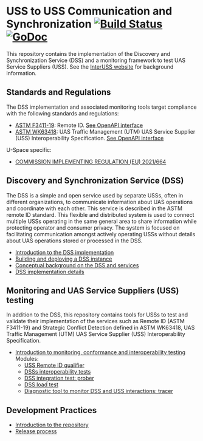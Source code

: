 # USS to USS Communication and Synchronization [![Build Status](https://dev.azure.com/astm/dss/_apis/build/status/interuss.dss?branchName=master)](https://dev.azure.com/astm/dss/_build/latest?definitionId=2&branchName=master) [![GoDoc](https://godoc.org/github.com/interuss/dss?status.svg)](https://godoc.org/github.com/interuss/dss)

This repository contains the implementation of the Discovery and Synchronization Service (DSS) and a monitoring
framework to test UAS Service Suppliers (USS). See the [InterUSS website](https://interuss.org) for background information.

## Standards and Regulations

The DSS implementation and associated monitoring tools target compliance with the following standards and regulations:

- [ASTM F3411-19](https://www.astm.org/Standards/F3411.htm): Remote ID.
[See OpenAPI interface](./interfaces/uastech/standards/remoteid)
- [ASTM WK63418](https://www.astm.org/DATABASE.CART/WORKITEMS/WK63418.htm): UAS Traffic Management (UTM) UAS
Service Supplier (USS) Interoperability Specification.
[See OpenAPI interface](./interfaces/astm-utm)

U-Space specific:
- [COMMISSION IMPLEMENTING REGULATION (EU) 2021/664](https://eur-lex.europa.eu/legal-content/EN/TXT/HTML/?uri=CELEX:32021R0664&from=EN#d1e32-178-1)

## Discovery and Synchronization Service (DSS)

The DSS is a simple and open service used by separate USSs, often in different organizations, to communicate
information about UAS operations and coordinate with each other. This service is described in the ASTM remote
ID standard. This flexible and distributed system is used to connect multiple USSs operating in the same general
area to share information while protecting operator and consumer privacy. The system is focused on facilitating
communication amongst actively operating USSs without details about UAS operations stored or processed in the DSS.

- [Introduction to the DSS implementation](./README_DSS.md)
- [Building and deploying a DSS instance](./build/README.md)
- [Conceptual background on the DSS and services](./concepts.md)
- [DSS implementation details](./implementation_details.md)

## Monitoring and UAS Service Suppliers (USS) testing

In addition to the DSS, this repository contains tools for USSs to test and validate their implementation of the
services such as Remote ID (ASTM F3411-19) and Strategic Conflict Detection defined in ASTM WK63418, UAS Traffic
Management (UTM) UAS Service Supplier (USS) Interoperability Specification.

- [Introduction to monitoring, conformance and interoperability testing](./monitoring/README.md)<br>Modules:
  - [USS Remote ID qualifier](./monitoring/rid_qualifier)
  <!-- - [USS SCD qualifier](./monitoring/scd_qualifier) -->
  - [DSSs interoperability tests](./monitoring/interoperability)
  - [DSS integration test: prober](./monitoring/prober)
  - [DSS load test](./monitoring/loadtest)
  - [Diagnostic tool to monitor DSS and USS interactions: tracer](./monitoring/tracer)

## Development Practices
<!-- - [Getting Started]() -->
<!-- - [Contribution Guidelines]() -->
- [Introduction to the repository](./introduction_to_repository.md)
- [Release process](./RELEASE.md)
<!-- - [Governance]() -->
